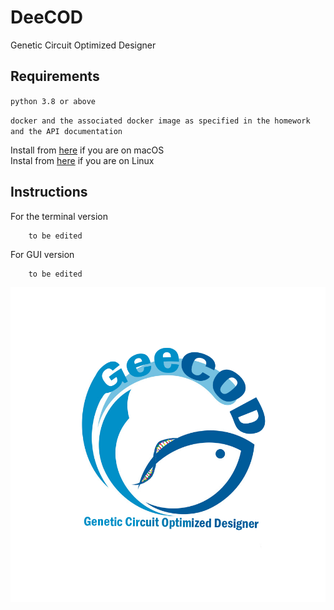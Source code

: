 # DeeCOD
Genetic Circuit Optimized Designer
## Requirements
`python 3.8 or above`

`docker and the associated docker image as specified in the homework and the API documentation`

Install from [here](https://www.sfml-dev.org/tutorials/2.5/start-osx.php) if you are on macOS<br>
Instal from [here](https://www.sfml-dev.org/tutorials/2.5/start-linux.php) if you are on Linux<br>

## Instructions
For the terminal version

```
    to be edited
```

For GUI version
```
    to be edited
```


![](GeeCOD_logo.png)
